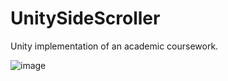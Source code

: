 # UnitySideScroller
Unity implementation of an academic coursework.

![image](https://user-images.githubusercontent.com/26689191/114206244-0f1fa700-9953-11eb-8a2a-0247e6b4e95d.png)
